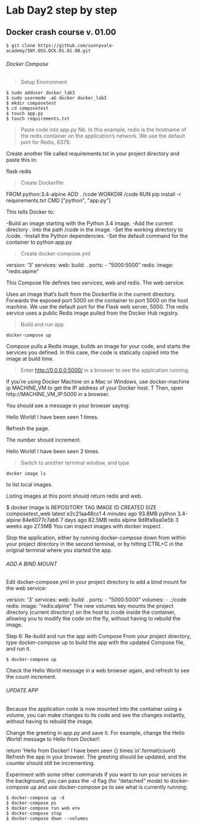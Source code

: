 # Lab Day2 step by step
## Docker crash course v. 01.00

`$ git clone https://github.com/sunnyvale-academy/SNY.OSS.DCK.01.01.00.git`

###### Docker Compose

>Setup Environment

```
$ sudo adduser docker_lab3
$ sudo usermode -aG docker docker_lab3
$ mkdir composetest
$ cd composetest
$ touch app.py
$ touch requirements.txt

```
>Paste code into app.py
Nb. In this example, redis is the hostname of the redis container on the application’s network. We use the default port for Redis, 6379.

Create another file called requirements.txt in your project directory and paste this in:

flask
redis


>Create Dockerfile

FROM python:3.4-alpine
ADD . /code
WORKDIR /code
RUN pip install -r requirements.txt
CMD ["python", "app.py"]


This tells Docker to:

-Build an image starting with the Python 3.4 image.
-Add the current directory . into the path /code in the image.
-Set the working directory to /code.
-Install the Python dependencies.
-Set the default command for the container to python app.py

>Create docker-compose.yml

version: '3'
services:
  web:
    build: .
    ports:
     - "5000:5000"
  redis:
    image: "redis:alpine"

This Compose file defines two services, web and redis. The web service:

Uses an image that’s built from the Dockerfile in the current directory.
Forwards the exposed port 5000 on the container to port 5000 on the host machine. We use the default port for the Flask web server, 5000.
The redis service uses a public Redis image pulled from the Docker Hub registry.

>Build and run app

`docker-compose up`

Compose pulls a Redis image, builds an image for your code, and starts the services you defined. In this case, the code is statically copied into the image at build time.

>Enter http://0.0.0.0:5000/ in a browser to see the application running.


If you’re using Docker Machine on a Mac or Windows, use docker-machine ip MACHINE_VM to get the IP address of your Docker host. T
Then, open http://MACHINE_VM_IP:5000 in a browser.

You should see a message in your browser saying:

Hello World! I have been seen 1 times.

Refresh the page.

The number should increment.

Hello World! I have been seen 2 times.

>Switch to another terminal window, and type 

`docker image ls`

to list local images.

Listing images at this point should return redis and web.

$ docker image ls
REPOSITORY              TAG                 IMAGE ID            CREATED             SIZE
composetest_web         latest              e2c21aa48cc1        4 minutes ago       93.8MB
python                  3.4-alpine          84e6077c7ab6        7 days ago          82.5MB
redis                   alpine              9d8fa9aa0e5b        3 weeks ago         27.5MB
You can inspect images with docker inspect <tag or id>.

Stop the application, either by running docker-compose down from within your project directory in the second terminal, or by hitting CTRL+C in the original terminal where you started the app.


###### ADD A BIND MOUNT 

Edit docker-compose.yml in your project directory to add a bind mount for the web service:

version: '3'
services:
  web:
    build: .
    ports:
     - "5000:5000"
    volumes:
     - .:/code
  redis:
    image: "redis:alpine"
The new volumes key mounts the project directory (current directory) on the host to /code inside the container, allowing you to modify the code on the fly, without having to rebuild the image.

Step 6: Re-build and run the app with Compose
From your project directory, type docker-compose up to build the app with the updated Compose file, and run it.

`$ docker-compose up`

Check the Hello World message in a web browser again, and refresh to see the count increment.


###### UPDATE APP

Because the application code is now mounted into the container using a volume, you can make changes to its code and see the changes instantly, without having to rebuild the image.

Change the greeting in app.py and save it. For example, change the Hello World! message to Hello from Docker!:

return 'Hello from Docker! I have been seen {} times.\n'.format(count)
Refresh the app in your browser. The greeting should be updated, and the counter should still be incrementing.

Experiment with some other commands
If you want to run your services in the background, you can pass the -d flag (for “detached” mode) to docker-compose up and use docker-compose ps to see what is currently running:

```
$ docker-compose up -d
$ docker-compose ps
$ docker-compose run web env
$ docker-compose stop
$ docker-compose down --volumes
```